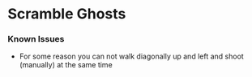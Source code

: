 # Scramble Ghosts

### Known Issues

- For some reason you can not walk diagonally up and left and shoot (manually) at the same time
